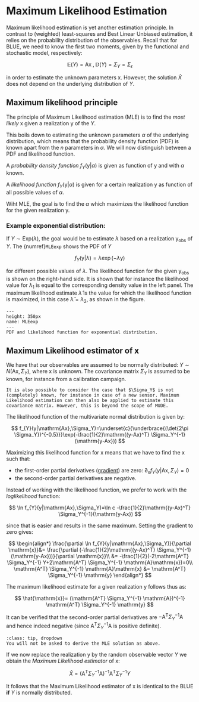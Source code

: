 # Maximum Likelihood Estimation
Maximum likelihood estimation is yet another estimation principle. In contrast to (weighted) least-squares and Best Linear Unbiased estimation, it relies on the probability distribution of the observables. Recall that for BLUE, we need to know the first two moments, given by the functional and stochastic model, respectively:

$$
\mathbb{E}(Y) = \mathrm{A} \mathrm{x}\;, \mathbb{D}(Y) = \Sigma_{Y}=\Sigma_{\epsilon}
$$

in order to estimate the unknown parameters $\mathrm{x}$. However, the solution $\hat{X}$ does not depend on the underlying distribution of $Y$.

## Maximum likelihood principle
The principle of Maximum Likelihood estimation (MLE) is to find the *most likely* $\mathrm{x}$ given a realization $\mathrm{y}$ of the $Y$.

This boils down to estimating the unknown parameters $\alpha$ of the underlying distribution, which means that the probability density function (PDF) is known apart from the $n$ parameters in $\alpha$. We will now distinguish between a PDF and likelihood function.

A *probability density function* $f_Y(\mathrm{y}|\alpha)$ is given as function of $\mathrm{y}$ and with $\alpha$ known.

A *likelihood function* $f_Y(\mathrm{y}|\alpha)$ is given for a certain realization $\mathrm{y}$ as function of all possible values of $\alpha$.

Wiht MLE, the goal is to find the $\alpha$ which maximizes the likelihood function for the given realization $\mathrm{y}$.

### Example exponential distribution:

If $Y\sim \text{Exp}(\lambda)$, the goal would be to estimate $\lambda$ based on a realization $\mathrm{y_{obs}}$ of $Y$. The {numref}`MLEexp` shows the PDF of $Y$

$$
f_Y(\mathrm{y}|\lambda)=\lambda \exp(-\lambda \mathrm{y})
$$

for different possible values of $\lambda$. The likelihood function for the given $\mathrm{y_{obs}}$ is shown on the right-hand side. It is shown that for instance the likelihood value for $\lambda_1$ is equal to the corresponding density value in the left panel. The maximum likelihood estimate $\hat{\lambda}$ is the value for which the likelihood function is maximized, in this case $\hat{\lambda}=\lambda_2$, as shown in the figure.

```{figure} ../figures/ObservationTheory/06_MLEexp.png
---
height: 350px
name: MLEexp
---
PDF and likelihood function for exponential distribution.
```

## Maximum Likelihood estimator of $\mathrm{x}$
We have that our observables are assumed to be normally distributed: $Y\sim N(\mathrm{Ax},\Sigma_Y)$, where $\mathrm{x}$ is unknown. The covariance matrix $\Sigma_Y$ is assumed to be known, for instance from a calibration campaign.

```{note}
It is also possible to consider the case that $\Sigma_Y$ is not (completely) known, for instance in case of a new sensor. Maximum Likelihood estimation can then also be applied to estimate this covariance matrix. However, this is beyond the scope of MUDE.
```
The likelihood function of the multivariate normal distribution is given by:

$$
f_{Y}(y|\mathrm{Ax},\Sigma_Y)=\underset{c}{\underbrace{(\det{2\pi \Sigma_Y})^{-0.5}}}\exp(-\frac{1}{2}\mathrm{(y-Ax)^T} \Sigma_Y^{-1}(\mathrm{y-Ax})) 
$$

Maximizing this likelihood function for $\mathrm{x}$ means that we have to find the $\mathrm{x}$ such that:
* the first-order partial derivatives ([gradient](PM_gradient)) are zero: $\partial_{\mathrm{x} }f_{Y}(y|\mathrm{Ax},\Sigma_Y)=0$
* the second-order partial derivatives are negative.

Instead of working with the likelihood function, we prefer to work with the *loglikelihood* function:

$$
\ln f_{Y}(y|\mathrm{Ax},\Sigma_Y)=\ln c -\frac{1}{2}\mathrm{(y-Ax)^T} \Sigma_Y^{-1}(\mathrm{y-Ax}) 
$$

since that is easier and results in the same maximum. Setting the gradient to zero gives:

$$
\begin{align*}
\frac{\partial \ln f_{Y}(y|\mathrm{Ax},\Sigma_Y)}{\partial \mathrm{x}}&= \frac{\partial (-\frac{1}{2}\mathrm{(y-Ax)^T} \Sigma_Y^{-1}(\mathrm{y-Ax}))}{\partial \mathrm{x}}\\
&= -\frac{1}{2}(-2\mathrm{A^T} \Sigma_Y^{-1} Y+2\mathrm{A^T} \Sigma_Y^{-1} \mathrm{A}\mathrm{x})=0\\
\mathrm{A^T} \Sigma_Y^{-1} \mathrm{A}\mathrm{x} &= \mathrm{A^T} \Sigma_Y^{-1} \mathrm{y}
\end{align*}
$$

The maximum likelihood estimate for a given realization $\mathrm{y}$ follows thus as:

$$
\hat{\mathrm{x}}= (\mathrm{A^T} \Sigma_Y^{-1} \mathrm{A})^{-1} \mathrm{A^T} \Sigma_Y^{-1} \mathrm{y}
$$

It can be verified that the second-order partial derivatives are $-\mathrm{A^T} \Sigma_Y^{-1} \mathrm{A}$ and hence indeed negative (since $\mathrm{A^T} \Sigma_Y^{-1} \mathrm{A}$ is positive definite).

```{admonition} MUDE exam information
:class: tip, dropdown
You will not be asked to derive the MLE solution as above.
```

If we now replace the realization $\mathrm{y}$ by the random observable vector $Y$ we obtain the *Maximum Likelihood estimator* of $\mathrm{x}$:

$$
\hat{X}= (\mathrm{A^T} \Sigma_Y^{-1} \mathrm{A})^{-1} \mathrm{A^T} \Sigma_Y^{-1} Y
$$

It follows that the Maximum Likelihood estimator of $\mathrm{x}$ is identical to the BLUE **if** $Y$ is normally distributed.

